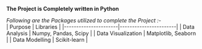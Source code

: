 **The Project is Completely written in Python**<br>

*Following are the Packages utilized to complete the Project :-*<br>
| Purpose              | Libraries             |
|----------------------|-----------------------|
| Data Analysis        | Numpy, Pandas, Scipy  |
| Data Visualization   | Matplotlib, Seaborn   |
|   Data Modelling     | Scikit-learn          |
